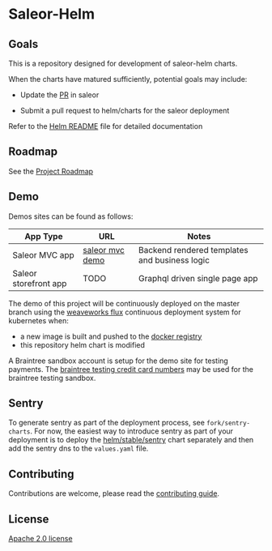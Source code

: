 # Saleor-Helm

## Goals

This is a repository designed for development of saleor-helm charts. 

When the charts have matured sufficiently, potential goals may include: 

-   Update the [PR](https://github.com/mirumee/saleor/pull/2702) in saleor
 
-   Submit a pull request to helm/charts for the saleor deployment 

Refer to the [Helm README](deployment/helm/README.md) file for detailed documentation

## Roadmap

See the [Project Roadmap](https://github.com/stephenmoloney/saleor-helm/projects/1)

## Demo

Demos sites can be found as follows:

| App Type                 | URL                                                      | Notes                                            |
| ------------------------ | -------------------------------------------------------- | ------------------------------------------------ |
| Saleor MVC app           | [saleor mvc demo](https://staging.store.saleor-demo.com) | Backend rendered templates and business logic    |
| Saleor storefront app    |  TODO                                                    | Graphql driven single page app                   |

The demo of this project will be continuously deployed on the master
branch using the [weaveworks flux](https://github.com/weaveworks/flux)
continuous deployment system for kubernetes when:

-   a new image is built and pushed to the [docker registry](https://hub.docker.com/r/smoloney/saleor/tags)
-   this repository helm chart is modified

A Braintree sandbox account is setup for the demo site for testing payments.
The [braintree testing credit card numbers](https://developers.braintreepayments.com/guides/credit-cards/testing-go-live/python)
may be used for the braintree testing sandbox.

## Sentry

To generate sentry as part of the deployment process, see `fork/sentry-charts`.
For now, the easiest way to introduce sentry as part of your deployment is to
deploy the [helm/stable/sentry](https://github.com/helm/charts/tree/master/stable/sentry)
chart separately and then add the sentry dns to the `values.yaml` file.

## Contributing

Contributions are welcome, please read the 
[contributing guide](https://raw.githubusercontent.com/stephenmoloney/saleor-helm/master/.github/CONTRIBUTING.md).

## License

[Apache 2.0 license](./LICENSE)
